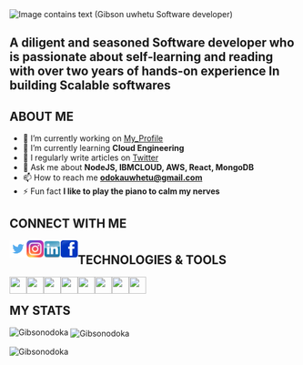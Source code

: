 <picture>
 <source media="(prefers-color-scheme: dark)" srcset="https://raw.githubusercontent.com/Gibsonodoka/Gibsonodoka/main/Gibson.png">
 <source media="(prefers-color-scheme: light)" srcset="https://raw.githubusercontent.com/Gibsonodoka/Gibsonodoka/main/Gibson.png">
 <img alt="Image contains text (Gibson uwhetu Software developer)" src="Image contains text (Gibson uwhetu)">
</picture>

## A diligent and seasoned Software developer who is passionate about self‑learning and reading with over two years of hands‑on experience In building Scalable softwares

## ABOUT ME






- 🔭 I’m currently working on [My_Profile](https://github.com/Gibsonodoka)
- 🌱 I’m currently learning **Cloud Engineering**
- 📝 I regularly write articles on [Twitter](https://www.twitter.com)
- 💬 Ask me about **NodeJS, IBMCLOUD, AWS, React, MongoDB**
- 📫 How to reach me **odokauwhetu@gmail.com**
- ⚡ Fun fact **I like to play the piano to calm my nerves**


## CONNECT WITH ME


<a href="https://twitter.com/gibson_uwhetu" target="blank"> <img align="left" src="https://raw.githubusercontent.com/Gibsonodoka/Gibsonodoka/main/img/tw.png" width="30" height="30"/></a>
<a href="https://www.instagram.com/gibson_uwhetu" target="blank"> <img align="left" src="https://raw.githubusercontent.com/Gibsonodoka/Gibsonodoka/main/img/ig2.png" width="30" height="30"/></a>
<a href="https://ng.linkedin.com/in/uwhetu-gibson-449b92150" target="blank"> <img align="left" src="https://raw.githubusercontent.com/Gibsonodoka/Gibsonodoka/main/img/in1.png" width="30" height="30"/></a>
<a href="#" target="blank"> <img align="left" src="https://raw.githubusercontent.com/Gibsonodoka/Gibsonodoka/main/img/fb1.png" width="30" height="30"/></a>
# 


## TECHNOLOGIES & TOOLS



<a href="#" target="blank"> <img align="left" src="https://camo.githubusercontent.com/da7acacadecf91d6dc02efcd2be086bb6d78ddff19a1b7a0ab2755a6fda8b1e9/68747470733a2f2f63646e2e6a7364656c6976722e6e65742f67682f64657669636f6e732f64657669636f6e2f69636f6e732f68746d6c352f68746d6c352d6f726967696e616c2e737667" width="30" height="30"/></a>
<a href="#" target="blank"> <img align="left" src="https://camo.githubusercontent.com/2e496d4bfc6f753ddca87b521ce95c88219f77800212ffa6d4401ad368c82170/68747470733a2f2f63646e2e6a7364656c6976722e6e65742f67682f64657669636f6e732f64657669636f6e2f69636f6e732f637373332f637373332d6f726967696e616c2e737667" width="30" height="30"/></a>
<a href="#" target="blank"> <img align="left" src="https://camo.githubusercontent.com/26901b819fb10ef4e2c652aa40e24775247664d84a7597bebb66898a24dddedd/68747470733a2f2f63646e2e6a7364656c6976722e6e65742f67682f64657669636f6e732f64657669636f6e2f69636f6e732f736173732f736173732d6f726967696e616c2e737667" width="30" height="30"/></a>
<a href="#" target="blank"> <img align="left" src="https://camo.githubusercontent.com/c76217244e1b3700a87058abf858e20a313b06dfadd972121d0d42de5bd20fa5/68747470733a2f2f63646e2e6a7364656c6976722e6e65742f67682f64657669636f6e732f64657669636f6e2f69636f6e732f626f6f7473747261702f626f6f7473747261702d6f726967696e616c2e737667" width="30" height="30"/></a>
<a href="#" target="blank"> <img align="left" src="https://camo.githubusercontent.com/442c452cb73752bb1914ce03fce2017056d651a2099696b8594ddf5ccc74825e/68747470733a2f2f63646e2e6a7364656c6976722e6e65742f67682f64657669636f6e732f64657669636f6e2f69636f6e732f6a6176617363726970742f6a6176617363726970742d6f726967696e616c2e737667" width="30" height="30"/></a>
<a href="#" target="blank"> <img align="left" src="https://camo.githubusercontent.com/27d0b117da00485c56d69aef0fa310a3f8a07abecc8aa15fa38c8b78526c60ac/68747470733a2f2f63646e2e6a7364656c6976722e6e65742f67682f64657669636f6e732f64657669636f6e2f69636f6e732f72656163742f72656163742d6f726967696e616c2e737667" width="30" height="30"/></a>
<a href="#" target="blank"> <img align="left" src="https://camo.githubusercontent.com/900baefb89e187c8b32cdbb3b440d1502fe8f30a1a335cc5dc5868af0142f8b1/68747470733a2f2f63646e2e6a7364656c6976722e6e65742f67682f64657669636f6e732f64657669636f6e2f69636f6e732f6e6f64656a732f6e6f64656a732d6f726967696e616c2e737667" width="30" height="30"/></a>
<a href="#" target="blank"> <img align="left" src="https://camo.githubusercontent.com/9ebde7ca22ab3f3b4bf92d2743804ab9e581e413a16cdf3626c2092e69967d80/68747470733a2f2f63646e2e6a7364656c6976722e6e65742f67682f64657669636f6e732f64657669636f6e2f69636f6e732f6d6f6e676f64622f6d6f6e676f64622d6f726967696e616c2e737667" width="30" height="30"/></a>

<br>
<h2> MY STATS </h2>
<p>
 <img align="left" src="https://github-readme-stats.vercel.app/api/top-langs?username=Gibsonodoka&show_icons=true&locale=en&layout=compact" alt="Gibsonodoka" />
 </p>
 <p>&nbsp;<img align="center" src="https://github-readme-stats.vercel.app/api?username=Gibsonodoka&show_icons=true&locale=en" alt="Gibsonodoka" /></p>
<p><img align="center" src="https://github-readme-streak-stats.herokuapp.com/?user=Gibsonodoka&theme=dark" alt="Gibsonodoka" /></p>

